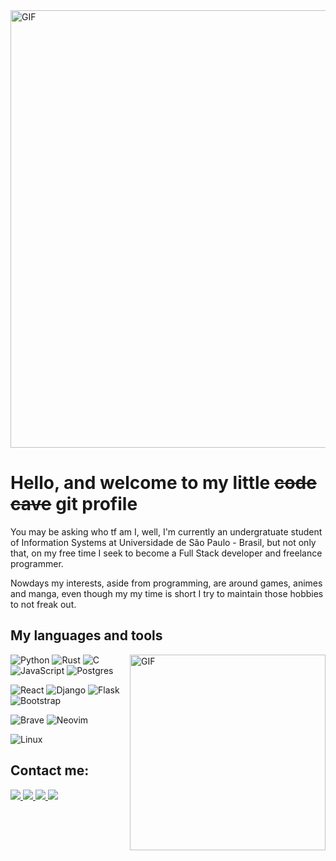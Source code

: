 <img hight="300" width="700" alt="GIF" align="center" src="https://i.imgur.com/6QNkc3F.gif">

# Hello, and welcome to my little <s>code cave</s> git profile 

You may be asking who tf am I, well, I'm currently an undergratuate student of Information Systems at Universidade de São Paulo - Brasil, but not only that, on my free time I seek to become a Full Stack developer and freelance programmer.

Nowdays my interests, aside from programming, are around games, animes and manga, even though my my time is short I try to maintain those hobbies to not freak out.

## My languages and tools

<div>
<p align="left">
<img hight="400" width="313" alt="GIF" align="right" src="https://thumbs.gfycat.com/SolidImaginaryHoiho-max-1mb.gif">

![Python](https://img.shields.io/badge/python-3670A0?style=for-the-badge&logo=python&logoColor=ffdd54)
![Rust](https://img.shields.io/badge/rust-%23000000.svg?style=for-the-badge&logo=rust&logoColor=white)
![C](https://img.shields.io/badge/c-%2300599C.svg?style=for-the-badge&logo=c&logoColor=white) 
![JavaScript](https://img.shields.io/badge/javascript-%23323330.svg?style=for-the-badge&logo=javascript&logoColor=%23F7DF1E)
![Postgres](https://img.shields.io/badge/postgres-%23316192.svg?style=for-the-badge&logo=postgresql&logoColor=white)
  
![React](https://img.shields.io/badge/React-20232A?style=for-the-badge&logo=react&logoColor=61DAFB)
![Django](https://img.shields.io/badge/django-%23092E20.svg?style=for-the-badge&logo=django&logoColor=white)
![Flask](https://img.shields.io/badge/flask-%23000.svg?style=for-the-badge&logo=flask&logoColor=white)
![Bootstrap](https://img.shields.io/badge/bootstrap-%23563D7C.svg?style=for-the-badge&logo=bootstrap&logoColor=white)

![Brave](https://img.shields.io/badge/Brave-FB542B?style=for-the-badge&logo=Brave&logoColor=white)
![Neovim](https://img.shields.io/badge/NeoVim-%2357A143.svg?&style=for-the-badge&logo=neovim&logoColor=white)

![Linux](https://img.shields.io/badge/Linux-FCC624?style=for-the-badge&logo=linux&logoColor=black)  
</p>
</div>

## Contact me:


<a href="mailto:silmarjr2@gmail.com">
<img src="https://img.shields.io/badge/Gmail-D14836?style=for-the-badge&logo=gmail&logoColor=white">
</a>


<a href="mailto:silmar.junior@usp.br">
  <img src="https://img.shields.io/badge/InstitutionalMail-D14836?style=for-the-badge&logo=gmail&logoColor=black">
</a>

<a href="https://www.instagram.com/silmar.silvajunior/">
  <img src="https://img.shields.io/badge/Instagram-%23E4405F.svg?style=for-the-badge&logo=Instagram&logoColor=white">
</a>


<a href="https://www.linkedin.com/in/silmar-junior-2837811a7/">
  <img src="https://img.shields.io/badge/linkedin-%230077B5.svg?style=for-the-badge&logo=linkedin&logoColor=white">
</a>


